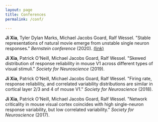 ```yaml
---
layout: page
title: Conferences
permalink: /conf/

---
```

**Ji Xia**, Tyler Dylan Marks, Michael Jacobs Goard, Ralf Wessel. "Stable representations of natural movie emerge from unstable single neuron responses." *Bernstein conference* (2020). [(link)](https://abstracts.g-node.org/conference/BC20/abstracts#/uuid/feecff01-04aa-4940-ae10-d64ab5929370)

**Ji Xia**, Patrick O'Neill, Michael Jacobs Goard, Ralf Wessel. "Skewed distribution of response reliability in mouse V1 across different types of visual stimuli." *Society for Neuroscience* (2019). 

**Ji Xia**, Patrick O'Neill, Michael Jacobs Goard, Ralf Wessel. "Firing rate, response reliability, and correlated variability distributions are similar in cortical layer 2/3 and 4 of mouse V1." *Society for Neuroscience* (2018).

**Ji Xia**, Patrick O'Neill, Michael Jacobs Goard, Ralf Wessel. "Network criticality in mouse visual cortex coincides with high single-neuron response variability, but low correlated variability." *Society for Neuroscience* (2017).